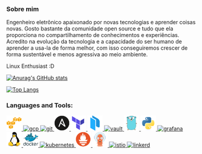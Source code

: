 ### Sobre mim
Engenheiro eletrônico apaixonado por novas tecnologias e aprender coisas novas. Gosto bastante da comunidade open source e tudo que ela proporciona no compartilhamento de conhecimentos e experiências.
Acredito na evolução da tecnologia e a capacidade do ser humano de aprender a usa-la de forma melhor, com isso conseguiremos crescer de forma sustentável e menos agressiva ao meio ambiente.

Linux Enthusiast :D

[![Anurag's GitHub stats](https://github-readme-stats.vercel.app/api?username=lipenodias&show_icons=true)](https://github.com/lipenodias)

[![Top Langs](https://github-readme-stats.vercel.app/api/top-langs/?username=lipenodias&&layout=compact)](https://github.com/lipenodias)

<!--
**lipenodias/lipenodias** is a ✨ _special_ ✨ repository because its `README.md` (this file) appears on your GitHub profile.

Here are some ideas to get you started:

- 🔭 I’m currently working on ...
- 🌱 I’m currently learning ...
- 👯 I’m looking to collaborate on ...
- 🤔 I’m looking for help with ...
- 💬 Ask me about ...
- 📫 How to reach me: ...
- 😄 Pronouns: ...
- ⚡ Fun fact: ...
-->

<h3 align="left">Languages and Tools:</h3>
<p align="left">
    <a href="https://aws.amazon.com" target="_blank" rel="noreferrer">
        <img src="https://github.com/devicons/devicon/blob/master/icons/amazonwebservices/amazonwebservices-original.svg" alt="aws" width="40" height="40" />
    </a>
    <a href="https://cloud.google.com" target="_blank" rel="noreferrer"> <img src="https://www.vectorlogo.zone/logos/google_cloud/google_cloud-icon.svg" alt="gcp" width="40" height="40" /> </a>
    <a href="https://git-scm.com/" target="_blank" rel="noreferrer"> <img src="https://www.vectorlogo.zone/logos/git-scm/git-scm-icon.svg" alt="git" width="40" height="40" /> </a>
    <a href="https://www.ansible.com/" target="_blank" rel="noreferrer"> <img src="https://raw.githubusercontent.com/devicons/devicon/master/icons/ansible/ansible-original.svg" alt="ansible" width="40" height="40" /> </a>
    <a href="https://terraform.io/" target="_blank" rel="noreferrer"> <img src="https://raw.githubusercontent.com/devicons/devicon/master/icons/terraform/terraform-original.svg" alt="terraform" width="40" height="40" /> </a>
    <a href="https://packer.io/" target="_blank" rel="noreferrer"> <img src="https://raw.githubusercontent.com/devicons/devicon/master/icons/packer/packer-original.svg" alt="packer" width="40" height="40" /> </a>
    <a href="https://www.vaultproject.io/" target="_blank" rel="noreferrer"> <img src="https://www.vectorlogo.zone/logos/vaultproject/vaultproject-icon.svg" alt="vault" width="40" height="40" /> </a>
    <a href="https://golang.org" target="_blank" rel="noreferrer"> <img src="https://raw.githubusercontent.com/devicons/devicon/master/icons/go/go-original.svg" alt="go" width="40" height="40" /> </a>
    <a href="https://www.python.org" target="_blank" rel="noreferrer"> <img src="https://raw.githubusercontent.com/devicons/devicon/master/icons/python/python-original.svg" alt="python" width="40" height="40" /> </a>
    <a href="https://grafana.com" target="_blank" rel="noreferrer"> <img src="https://www.vectorlogo.zone/logos/grafana/grafana-icon.svg" alt="grafana" width="40" height="40" /> </a>
    <a href="https://www.linux.org/" target="_blank" rel="noreferrer"> <img src="https://raw.githubusercontent.com/devicons/devicon/master/icons/linux/linux-original.svg" alt="linux" width="40" height="40" /> </a>
    <a href="https://www.docker.com/" target="_blank" rel="noreferrer"> <img src="https://raw.githubusercontent.com/devicons/devicon/master/icons/docker/docker-original-wordmark.svg" alt="docker" width="40" height="40" /> </a>
    <a href="https://kubernetes.io" target="_blank" rel="noreferrer"> <img src="https://www.vectorlogo.zone/logos/kubernetes/kubernetes-icon.svg" alt="kubernetes" width="40" height="40" /> </a>
    <a href="https://prometheus.io/" target="_blank" rel="noreferrer"> <img src="https://raw.githubusercontent.com/devicons/devicon/master/icons/prometheus/prometheus-original.svg" alt="prometheus" width="40" height="40" /> </a>
    <a href="https://argo-cd.readthedocs.io/en/stable/" target="_blank" rel="noreferrer"> <img src="https://raw.githubusercontent.com/devicons/devicon/master/icons/argocd/argocd-original.svg" alt="argocd" width="40" height="40" /> </a>
    <a href="https://istio.io" target="_blank" rel="noreferrer"> <img src="https://www.vectorlogo.zone/logos/istioio/istioio-icon.svg" alt="istio" width="40" height="40" /> </a>
    <a href="https://linkerd.io/" target="_blank" rel="noreferrer"> <img src="https://www.vectorlogo.zone/logos/linkerdio/linkerdio-icon.svg" alt="linkerd" width="40" height="40" /> </a>
</p>
